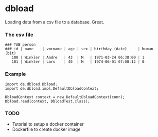 # dbload 
Loading data from a csv file to a database. Great.

### The csv file

    ### TAB person
    ### id | name    | vorname | age | sex | birthday (date)     | human (bit)
       100 | Winkler | Andre   | 43  | M   | 1971-03-24 06:38:00 | 1
       101 | Winkler | Lars    | 40  | M   | 1974-06-01 07:00:12 | 0

### Example
    import de.dbload.Dbload;
    import de.dbload.impl.DefaultDbloadContext;

    DbloadContext context = new DefaultDbloadContext(conn);
    Dbload.read(context, DbloadTest.class);

### TODO
 * Tutorial to setup a docker container
 * Dockerfile to create docker image​
